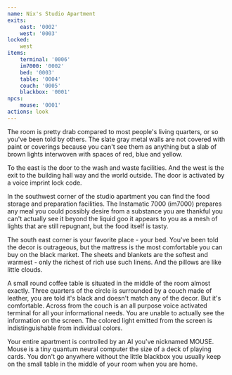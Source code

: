 ```yaml
---
name: Nix's Studio Apartment
exits: 
    east: '0002'
    west: '0003'
locked:    
    west
items:
    terminal: '0006'
    im7000: '0002'
    bed: '0003'
    table: '0004'
    couch: '0005'
    blackbox: '0001'
npcs: 
    mouse: '0001'
actions: look
---
```

The room is pretty drab compared to most people's living quarters, or so you've been told by others.  The slate gray metal walls are not covered with paint or coverings because you can't see them as anything but a slab of brown lights interwoven with spaces of red, blue and yellow.

To the east is the door to the wash and waste facilities.  And the west is the exit to the building hall way and the world outside.  The door is activated by a voice imprint lock code.  

In the southwest corner of the studio apartment you can find the food storage and preparation facilities.  The Instamatic 7000 (im7000) prepares any meal you could possibly desire from a substance you are thankful you can't actually see it beyond the liquid goo it appears to you as a mesh of lights that are still repugnant, but the food itself is tasty.

The south east corner is your favorite place - your bed.  You've been told the decor is outrageous, but the mattress is the most comfortable you can buy on the black market.  The sheets and blankets are the softest and warmest - only the richest of rich use such linens.  And the pillows are like little clouds.

A small round coffee table is situated in the middle of the room almost exactly.  Three quarters of the circle is surrounded by a couch made of leather, you are told it's black and doesn't match any of the decor.  But it's comfortable.  Across from the couch is an all purpose voice activated terminal for all your informational needs.  You are unable to actually see the information on the screen.  The colored light emitted from the screen is indistinguishable from individual colors. 

Your entire apartment is controlled by an AI you've nicknamed MOUSE.  Mouse is a tiny quantum neural computer the size of a deck of playing cards.  You don't go anywhere without the little blackbox you usually keep on the small table in the middle of your room when you are home.